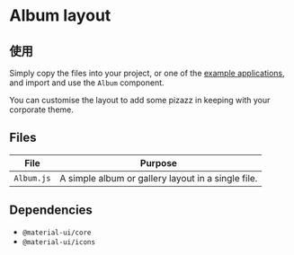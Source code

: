 # Album layout

## 使用

Simply copy the files into your project, or one of the [example applications](https://github.com/mui-org/material-ui/tree/master/examples), and import and use the `Album` component.

You can customise the layout to add some pizazz in keeping with your corporate theme.

## Files

| File       | Purpose                                            |
| ---------- | -------------------------------------------------- |
| `Album.js` | A simple album or gallery layout in a single file. |

## Dependencies

- `@material-ui/core`
- `@material-ui/icons`